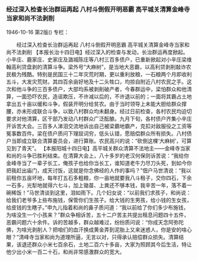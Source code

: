 ### 经过深入检查长治群运再起  八村斗倒假开明恶霸  高平城关清算金峰寺当家和尚不法剥削

1946-10-16
第2版()
专栏：

　　经过深入检查长治群运再起
    八村斗倒假开明恶霸
    高平城关清算金峰寺当家和尚不法剥削
    【本报长治十四日电】经过深入的检查与发动，长治群运再度掀起。小辛庄、鹿家庄、史家庄及潞城陈庄等八村三百多债户，已重新掀起对小辛庄梁维翰高利贷盘剥的清算斗争。梁外号“大麻树”，是当地大恶霸，以高利贷剥削敲诈农民极为残酷。特别是民国三十二年灾荒时期，更以重利放粮，一石粮两个月即收利五斗，大发灾荒财。其四百余亩好地及十二头牲口，均掠自附近八村农民之手。这次和他斗争的三百多债户，大部均系被剥削破产者，今春群运中，梁怕群众和他清算，一面恐吓农民，造谣欺压，不许减以后的，不许退以前的；一面将其霸占土地拿出五十亩以缓和斗争，假装开明分给贫农。由于当时领导上未能大胆给群众撑腰，亦未形成联合斗争，以致八村群众均未翻身。经过日前检查，各村农民均迫切要求对他清算，区干部乃发动八村群众广泛酝酿。九月下旬，各村债户齐集小辛庄开诉苦大会。三百多人涕泪交流地诉出自己被梁霸地霸产，克扣对敌服役之工资等冤事数百件。梁在债户质问下理屈词穷，低头认错，愿赔偿群众所有损失。八村债户当即成立联合清算委员会，进行算账。农民高兴的说：“砍倒这棵‘大麻树’，可算见到了青天”。
    【本报阳城十四日电】高平城关群众清算不法地主——金峰寺当家和尚的斗争已胜利结束。在清算大会上，八十多岁的老汉何保则诉苦说：“我给你金峰寺当了一辈子长工，俺孩子也给你当长工，谁知道老牛力尽刀头死，到如今你把我赶出庙门，成天讨饭，这就是你念佛经的人作的事吗？”佃户马世清说：“我以前租你五亩坏地，每年打五石多粗粮，你一亩地就要我八斗租子，交你四石，下余一石多，光犁地就得六七斗，加上锄苗、上粪还不够本钱，我辛苦一年，落不着一碗稀饭！”马世清谈到这里，泪如雨下。几个妇女说：“以前我们求孩子，和尚说：给我们老爷多上些布施钱，保管你们生孩子。给大钱的生男孩，给小钱的生女孩，给皮钱的生瞎子。”申九儿指着和尚的鼻子质问道：“我以前给了你们多少布施钱，为啥没生一个小孩来？”群众争相诉苦，五十二户苦主共提出租息问题四十五件，恶霸问题六十余件。诉的苦越多，群众越难过，纷纷质问说：“你成天念阿弥陀佛，为啥光剥削人？把咱们的血汗换成黄金弄到泥胎上又来迷惑人，你是安的啥心眼？”清峰寺当家和尚为道理所逼，无言以对，只得承认赔偿群众损失。清算结果，该退还群众小米七百余石，土地二百六十多亩，大家为照顾其今后生活，特让他少出小米一百二十石，和尚非常感激群众的宽大。
